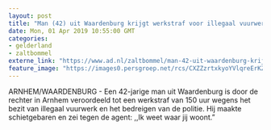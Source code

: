 ```yaml
---
layout: post
title: "Man (42) uit Waardenburg krijgt werkstraf voor illegaal vuurwerk"
date: Mon, 01 Apr 2019 10:55:00 GMT
categories: 
- gelderland 
- zaltbommel 
externe_link: "https://www.ad.nl/zaltbommel/man-42-uit-waardenburg-krijgt-werkstraf-voor-illegaal-vuurwerk~ad10e41d/"
feature_image: "https://images0.persgroep.net/rcs/CXZZzrtxkyoYVlqreErKZgFnNHM/diocontent/140420109/_fitwidth/400/?appId=21791a8992982cd8da851550a453bd7f&quality=0.7"
---
```


ARNHEM/WAARDENBURG - Een 42-jarige man uit Waardenburg is door de rechter in Arnhem veroordeeld tot een werkstraf van 150 uur wegens het bezit van illegaal vuurwerk en het bedreigen van de politie. Hij maakte schietgebaren en zei tegen de agent: ,,Ik weet waar jij woont.”
